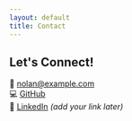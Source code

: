```yaml
---
layout: default
title: Contact
---
```


## Let's Connect!  

📧 [nolan@example.com](mailto:nolan@example.com)  
💻 [GitHub](https://github.com/nolanhotrum)  
🔗 [LinkedIn](#) *(add your link later)*  
